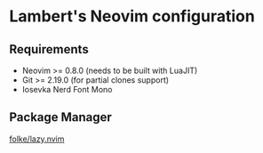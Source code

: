 # Lambert's Neovim configuration

## Requirements
- Neovim >= 0.8.0 (needs to be built with LuaJIT)
- Git >= 2.19.0 (for partial clones support)
- Iosevka Nerd Font Mono

## Package Manager
[folke/lazy.nvim](https://github.com/folke/lazy.nvim)

